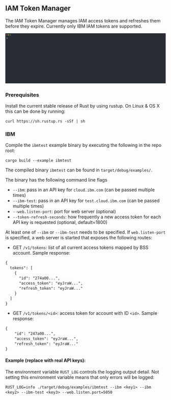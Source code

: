 ## IAM Token Manager

The IAM Token Manager manages IAM access tokens and refreshes them before they expire. Currently only IBM IAM tokens are
supported.

![demo](.github/iam.svg)

### Prerequisites

Install the current stable release of Rust by using rustup. On Linux & OS X this can be done by running:

```
curl https://sh.rustup.rs -sSf | sh
```

### IBM

Compile the `ibmtest` example binary by executing the following in the repo root:

```
cargo build --example ibmtest 
```

The compiled binary `ibmtest` can be found in `target/debug/examples/`.

The binary has the following command line flags

- `--ibm`: pass in an API key for `cloud.ibm.com` (can be passed multiple times)
- `--ibm-test`: pass in an API key for `test.cloud.ibm.com` (can be passed multiple times)
- `--web.listen-port`: port for web server (optional)
- `--token-refresh-seconds`: how frequently a new access token for each API key is requested (optional, default=1800)

At least one of `--ibm` or `--ibm-test` needs to be specified. If `web.listen-port` is specified, a web server is
started that exposes the following routes:

- GET `/v1/tokens`: list of all current access tokens mapped by BSS account. Sample response:

```
{
  tokens": [
    {
      "id": "274a00...",
      "access_token": "eyJraW...",
      "refresh_token": "eyJraW..."
    }
  ]
}
```

- GET `/v1/tokens/<id>`: access token for account with ID `<id>`. Sample response:

```
{
    "id": "247a00...",
    "access_token": "eyJraW...",
    "refresh_token": "eyJraW..."
}
```

#### Example (replace with real API keys):

The environment variable `RUST_LOG` controls the logging output detail. Not setting this environment variable means that
only errors will be logged:

```
RUST_LOG=info ./target/debug/examples/ibmtest --ibm <key1> --ibm <key2> --ibm-test <key3> --web.listen.port=5050
```


